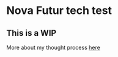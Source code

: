 # Nova Futur tech test

## This is a WIP

More about my thought process [here](https://github.com/guiparpinelli/flask-ticket-manager/blob/main/MIND.org)